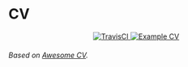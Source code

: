 # CV

<div align="center">
  <a href="https://circleci.com/gh/posquit0/Awesome-CV">
    <img alt="TravisCI" src="https://circleci.com/gh/posquit0/Awesome-CV.svg?style=shield" />
  </a>
  <a href="">
    <img alt="Example CV" src="https://img.shields.io/badge/cv-pdf-green.svg" />
  </a>
</div>

###### Based on [Awesome CV](https://github.com/posquit0/Awesome-CV).
